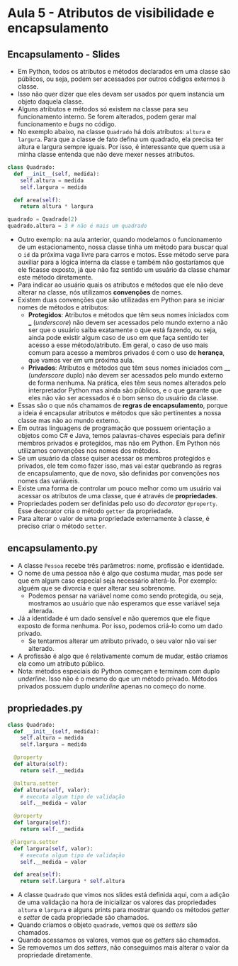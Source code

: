 # Aula 5 - Atributos de visibilidade e encapsulamento

## Encapsulamento - Slides
* Em Python, todos os atributos e métodos declarados em uma classe são públicos, ou seja, podem ser acessados por outros códigos externos à classe.
* Isso não quer dizer que eles devam ser usados por quem instancia um objeto daquela classe.
* Alguns atributos e métodos só existem na classe para seu funcionamento interno. Se forem alterados, podem gerar mal funcionamento e _bugs_ no código.
* No exemplo abaixo, na classe `Quadrado` há dois atributos: `altura` e `largura`. Para que a classe de fato defina um quadrado, ela precisa ter altura e largura sempre iguais. Por isso, é interessante que quem usa a minha classe entenda que não deve mexer nesses atributos.
```python
class Quadrado:
  def __init__(self, medida):
    self.altura = medida
    self.largura = medida

  def area(self):
    return altura * largura

quadrado = Quadrado(2)
quadrado.altura = 3 # não é mais um quadrado
```
* Outro exemplo: na aula anterior, quando modelamos o funcionamento de um estacionamento, nossa classe tinha um método para buscar qual o `id` da próxima vaga livre para carros e motos. Esse método serve para auxiliar para a lógica interna da classe e também não gostaríamos que ele ficasse exposto, já que não faz sentido um usuário da classe chamar este método diretamente.
* Para indicar ao usuário quais os atributos e métodos que ele não deve alterar na classe, nós utilizamos **convenções** de nomes.
* Existem duas convenções que são utilizadas em Python para se iniciar nomes de métodos e atributos:
  * **Protegidos**: Atributos e métodos que têm seus nomes iniciados com **_** (_underscore_) não devem ser acessados pelo mundo externo a não ser que o usuário saiba exatamente o que está fazendo, ou seja, ainda pode existir algum caso de uso em que faça sentido ter acesso a esse método/atributo. Em geral, o caso de uso mais comum para acesso a membros privados é com o uso de **herança**, que vamos ver em um próxima aula.
  * **Privados**: Atributos e métodos que têm seus nomes iniciados com **__** (_underscore_ duplo) não devem ser acessados pelo mundo externo de forma nenhuma. Na prática, eles têm seus nomes alterados pelo interpretador Python mas ainda são públicos, e o que garante que eles não vão ser acessados é o bom senso do usuário da classe.
* Essas são o que nós chamamos de **regras de encapsulamento**, porque a ideia é encapsular atributos e métodos que são pertinentes a nossa classe mas não ao mundo externo.
* Em outras linguagens de programação que possuem orientação a objetos como C# e Java, temos palavras-chaves especiais para definir membros privados e protegidos, mas não em Python. Em Python nós utilizamos convenções nos nomes dos métodos.
* Se um usuário da classe quiser acessar os membros protegidos e privados, ele tem como fazer isso, mas vai estar quebrando as regras de encapsulamento, que de novo, são definidas por convenções nos nomes das variáveis.
* Existe uma forma de controlar um pouco melhor como um usuário vai acessar os atributos de uma classe, que é através de **propriedades**.
* Propriedades podem ser definidas pelo uso do _decorator_ `@property`. Esse decorator cria o método `getter` da propriedade.
* Para alterar o valor de uma propriedade externamente à classe, é preciso criar o método `setter`.

## encapsulamento.py
* A classe `Pessoa` recebe três parâmetros: nome, profissão e identidade.
* O nome de uma pessoa não é algo que costuma mudar, mas pode ser que em algum caso especial seja necessário alterá-lo. Por exemplo: alguém que se divorcia e quer alterar seu sobrenome.
  * Podemos pensar na variável nome como sendo protegida, ou seja, mostramos ao usuário que não esperamos que esse variável seja alterada.
* Já a identidade é um dado sensível e não queremos que ele fique exposto de forma nenhuma. Por isso, podemos criá-lo como um dado privado.
  * Se tentarmos alterar um atributo privado, o seu valor não vai ser alterado.
* A profissão é algo que é relativamente comum de mudar, estão criamos ela como um atributo público.
* Nota: métodos especiais do Python começam e terminam com duplo _underline_. Isso não é o mesmo do que um método privado. Métodos privados possuem duplo _underline_ apenas no começo do nome.

## propriedades.py
```python
class Quadrado:
  def __init__(self, medida):
    self.altura = medida
    self.largura = medida

  @property
  def altura(self):
    return self.__medida

  @altura.setter
  def altura(self, valor):
    # executa algum tipo de validação
    self.__medida = valor

  @property
  def largura(self):
    return self.__medida

 @largura.setter
  def largura(self, valor):
    # executa algum tipo de validação
    self.__medida = valor

  def area(self):
    return self.largura * self.altura
```
* A classe `Quadrado` que vimos nos slides está definida aqui, com a adição de uma validação na hora de inicializar os valores das propriedades `altura` e `largura` e alguns prints para mostrar quando os métodos _getter_ e _setter_ de cada propriedade são chamados.
* Quando criamos o objeto `quadrado`, vemos que os _setters_ são chamados.
* Quando acessamos os valores, vemos que os _getters_ são chamados.
* Se removemos um dos _setters_, não conseguimos mais alterar o valor da propriedade diretamente.
